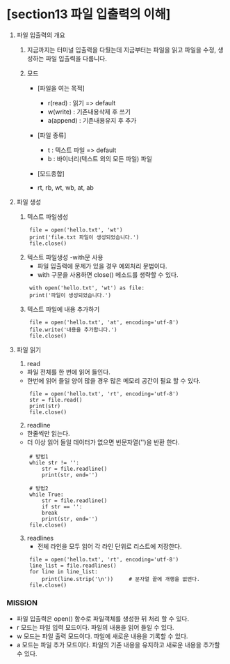 # [section13 파일 입출력의 이해] 

01. 파일 입출력의 개요
    1. 지금까지는 터미널 입출력을 다뤘는데 지금부터는 파일을 읽고 파일을 수정, 생성하는 파일 입출력을 다룹니다.

    2. 모드
	    - [파일을 여는 목적]
		    - r(read) : 읽기 => default
		    - w(write) : 기존내용삭제 후 쓰기
		    - a(append) : 기존내용유지 후 추가

	    - [파일 종류]
		    - t : 텍스트 파일 => default
		    - b : 바이너리(텍스트 외의 모든 파일) 파일

	    - [모드종합]
		- rt, rb, wt, wb, at, ab

02. 파일 생성
    1. 텍스트 파일생성
    ```
	    file = open('hello.txt', 'wt')
	    print('file.txt 파일이 생성되었습니다.')
	    file.close()
    ```

    2. 텍스트 파일생성 -with문 사용
	    - 파일 입출력에 문제가 있을 경우 예외처리 문법이다.
	    - with 구문을 사용하면 close() 메소드를 생략할 수 있다.
    ```
	    with open('hello.txt', 'wt') as file:
		print('파일이 생성되었습니다.')
    ```    
    3. 텍스트 파일에 내용 추가하기
	```
		file = open('hello.txt', 'at', encoding='utf-8')
		file.write('내용을 추가합니다.')
		file.close()
	```

03. 파일 읽기
    1) read
	- 파일 전체를 한 번에 읽어 들인다.
	- 한번에 읽어 들일 양이 많을 경우 많은 메모리 공간이 필요 할 수 있다. 
	```
		file = open('hello.txt', 'rt', encoding='utf-8')
		str = file.read()
		print(str)
		file.close()
	```
    2) readline
	- 한줄씩만 읽는다.
	- 더 이상 읽어 들일 데이터가 없으면 빈문자열('')을 반환 한다.
	```
		# 방법1
		while str != '':
		    str = file.readline()
		    print(str, end='')
	
		# 방법2
		while True:
		    str = file.readline()
		    if str == '':
			break
		    print(str, end='')
		file.close()
	```
	
    3) readlines
	    - 전체 라인을 모두 읽어 각 라인 단위로 리스트에 저장한다.
	```
		file = open('hello.txt', 'rt', encoding='utf-8')
		line_list = file.readlines()
		for line in line_list:
		    print(line.strip('\n'))     # 문자열 끝에 개행을 없앤다.
		file.close()
	```
	
### MISSION ###
- 파일 입출력은 open() 함수로 파일객체를 생성한 뒤 처리 할 수 있다.
- r 모드는 파일 입력 모드이다. 파일의 내용을 읽어 들일 수 있다.
- w 모드는 파일 출력 모드이다. 파일에 새로운 내용을 기록할 수 있다.
- a 모드는 파일 추가 모드이다. 파일의 기존 내용을 유지하고 새로운 내용을 추가할 수 있다.

